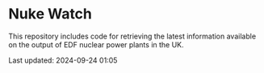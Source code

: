 # Nuke Watch

This repository includes code for retrieving the latest information available on the output of EDF nuclear power plants in the UK.

Last updated: 2024-09-24 01:05
